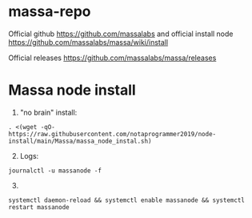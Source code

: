 # massa-repo

Official github https://github.com/massalabs and official install node https://github.com/massalabs/massa/wiki/install

Official releases https://github.com/massalabs/massa/releases

# Massa node install

   1. "no brain" install:
   
    . <(wget -qO- https://raw.githubusercontent.com/notaprogrammer2019/node-install/main/Massa/massa_node_instal.sh)
        
   2. Logs: 
   
    journalctl -u massanode -f

   3.
   
    systemctl daemon-reload && systemctl enable massanode && systemctl restart massanode
